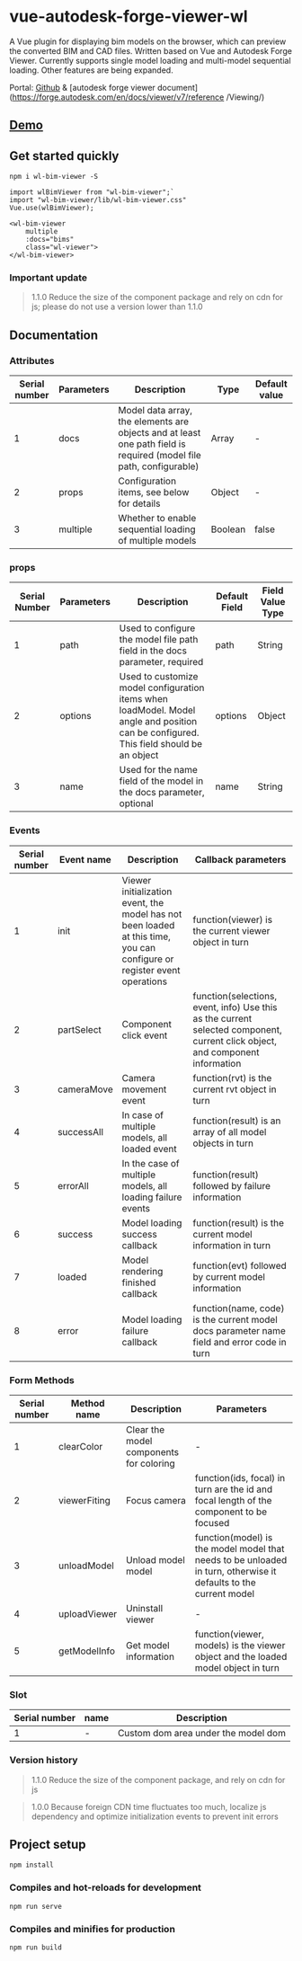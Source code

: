 # vue-autodesk-forge-viewer-wl

A Vue plugin for displaying bim models on the browser, which can preview the converted BIM and CAD files.
Written based on Vue and Autodesk Forge Viewer. Currently supports single model loading and multi-model sequential loading. Other features are being expanded.

Portal: [Github](https://github.com/hql7/wl-bim-viewer) & [autodesk forge viewer document](https://forge.autodesk.com/en/docs/viewer/v7/reference /Viewing/)

## [Demo](http://wlui.com.cn/ui/bim)

## Get started quickly
`npm i wl-bim-viewer -S`

```
import wlBimViewer from "wl-bim-viewer";`
import "wl-bim-viewer/lib/wl-bim-viewer.css"
Vue.use(wlBimViewer);
```

```
<wl-bim-viewer 
    multiple 
    :docs="bims" 
    class="wl-viewer">
</wl-bim-viewer>
```

### Important update
> 1.1.0 Reduce the size of the component package and rely on cdn for js; please do not use a version lower than 1.1.0

## Documentation

### Attributes
| Serial number | Parameters | Description | Type | Default value |
| ---- | ---- | ---- | ---- | ---- |
| 1 | docs | Model data array, the elements are objects and at least one path field is required (model file path, configurable) | Array |-|
| 2 | props | Configuration items, see below for details | Object |-|
| 3 | multiple | Whether to enable sequential loading of multiple models | Boolean | false |

### props
| Serial Number | Parameters | Description | Default Field | Field Value Type |
| ---- | ---- | ---- | ---- | ---- |
| 1 | path | Used to configure the model file path field in the docs parameter, required | path | String |
| 2 | options | Used to customize model configuration items when loadModel. Model angle and position can be configured. This field should be an object | options | Object |
| 3 | name | Used for the name field of the model in the docs parameter, optional | name | String |

### Events
| Serial number | Event name | Description | Callback parameters |
| ---- | ---- | ---- | ---- |
| 1 | init | Viewer initialization event, the model has not been loaded at this time, you can configure or register event operations | function(viewer) is the current viewer object in turn |
| 2 | partSelect | Component click event | function(selections, event, info) Use this as the current selected component, current click object, and component information |
| 3 | cameraMove | Camera movement event | function(rvt) is the current rvt object in turn |
| 4 | successAll | In case of multiple models, all loaded event | function(result) is an array of all model objects in turn |
| 5 | errorAll | In the case of multiple models, all loading failure events | function(result) followed by failure information |
| 6 | success | Model loading success callback | function(result) is the current model information in turn |
| 7 | loaded | Model rendering finished callback | function(evt) followed by current model information |
| 8 | error | Model loading failure callback | function(name, code) is the current model docs parameter name field and error code in turn |

### Form Methods
| Serial number | Method name | Description | Parameters |
| ---- | ---- | ---- | ---- |
| 1 | clearColor | Clear the model components for coloring |-|
| 2 | viewerFiting | Focus camera | function(ids, focal) in turn are the id and focal length of the component to be focused |
| 3 | unloadModel | Unload model model | function(model) is the model model that needs to be unloaded in turn, otherwise it defaults to the current model |
| 4 | uploadViewer | Uninstall viewer |-|
| 5 | getModelInfo | Get model information | function(viewer, models) is the viewer object and the loaded model object in turn |

### Slot
| Serial number | name | Description |
| ---- | ---- | ---- |
| 1 |-| Custom dom area under the model dom |

### Version history
> 1.1.0 Reduce the size of the component package, and rely on cdn for js

> 1.0.0 Because foreign CDN time fluctuates too much, localize js dependency and optimize initialization events to prevent init errors

## Project setup
```
npm install
```

### Compiles and hot-reloads for development
```
npm run serve
```

### Compiles and minifies for production
```
npm run build
```
